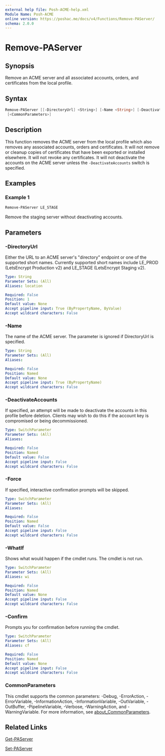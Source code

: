 ```yaml
---
external help file: Posh-ACME-help.xml
Module Name: Posh-ACME
online version: https://poshac.me/docs/v4/Functions/Remove-PAServer/
schema: 2.0.0
---
```


# Remove-PAServer

## Synopsis

Remove an ACME server and all associated accounts, orders, and certificates from the local profile.

## Syntax

```powershell
Remove-PAServer [[-DirectoryUrl] <String>] [-Name <String>] [-DeactivateAccounts] [-Force] [-WhatIf] [-Confirm]
 [<CommonParameters>]
```

## Description

This function removes the ACME server from the local profile which also removes any associated accounts, orders and certificates.
It will not remove or cleanup copies of certificates that have been exported or installed elsewhere.
It will not revoke any certificates.
It will not deactivate the accounts on the ACME server unless the `-DeactivateAccounts` switch is specified.

## Examples

### Example 1

```powershell
Remove-PAServer LE_STAGE
```

Remove the staging server without deactivating accounts.

## Parameters

### -DirectoryUrl
Either the URL to an ACME server's "directory" endpoint or one of the supported short names.
Currently supported short names include LE_PROD (LetsEncrypt Production v2) and LE_STAGE (LetsEncrypt Staging v2).

```yaml
Type: String
Parameter Sets: (All)
Aliases: location

Required: False
Position: 1
Default value: None
Accept pipeline input: True (ByPropertyName, ByValue)
Accept wildcard characters: False
```

### -Name
The name of the ACME server.
The parameter is ignored if DirectoryUrl is specified.

```yaml
Type: String
Parameter Sets: (All)
Aliases:

Required: False
Position: Named
Default value: None
Accept pipeline input: True (ByPropertyName)
Accept wildcard characters: False
```

### -DeactivateAccounts
If specified, an attempt will be made to deactivate the accounts in this profile before deletion.
Clients may wish to do this if the account key is compromised or being decommissioned.

```yaml
Type: SwitchParameter
Parameter Sets: (All)
Aliases:

Required: False
Position: Named
Default value: False
Accept pipeline input: False
Accept wildcard characters: False
```

### -Force
If specified, interactive confirmation prompts will be skipped.

```yaml
Type: SwitchParameter
Parameter Sets: (All)
Aliases:

Required: False
Position: Named
Default value: False
Accept pipeline input: False
Accept wildcard characters: False
```

### -WhatIf
Shows what would happen if the cmdlet runs.
The cmdlet is not run.

```yaml
Type: SwitchParameter
Parameter Sets: (All)
Aliases: wi

Required: False
Position: Named
Default value: None
Accept pipeline input: False
Accept wildcard characters: False
```

### -Confirm
Prompts you for confirmation before running the cmdlet.

```yaml
Type: SwitchParameter
Parameter Sets: (All)
Aliases: cf

Required: False
Position: Named
Default value: None
Accept pipeline input: False
Accept wildcard characters: False
```

### CommonParameters

This cmdlet supports the common parameters: -Debug, -ErrorAction, -ErrorVariable, -InformationAction, -InformationVariable, -OutVariable, -OutBuffer, -PipelineVariable, -Verbose, -WarningAction, and -WarningVariable. For more information, see [about_CommonParameters](http://go.microsoft.com/fwlink/?LinkID=113216).

## Related Links

[Get-PAServer](Get-PAServer.md)

[Set-PAServer](Set-PAServer.md)
